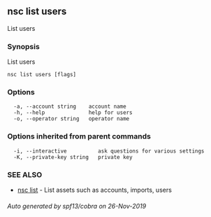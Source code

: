 ## nsc list users

List users

### Synopsis

List users

```
nsc list users [flags]
```

### Options

```
  -a, --account string    account name
  -h, --help              help for users
  -o, --operator string   operator name
```

### Options inherited from parent commands

```
  -i, --interactive          ask questions for various settings
  -K, --private-key string   private key
```

### SEE ALSO

* [nsc list](nsc_list.md)	 - List assets such as accounts, imports, users

###### Auto generated by spf13/cobra on 26-Nov-2019
